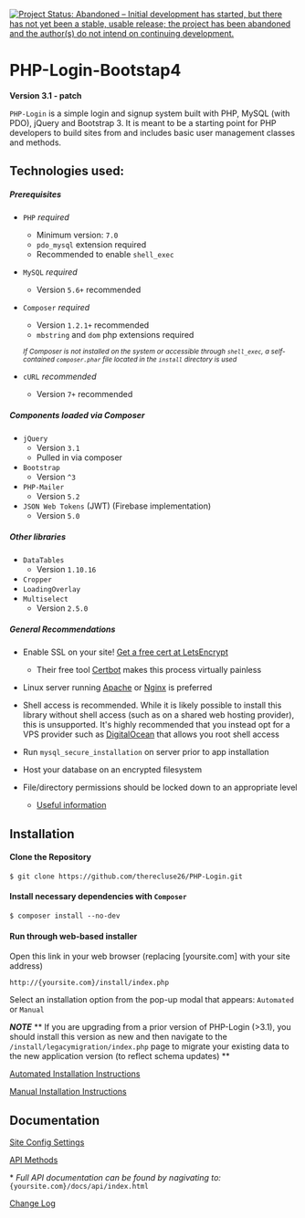 [![Project Status: Abandoned – Initial development has started, but there has not yet been a stable, usable release; the project has been abandoned and the author(s) do not intend on continuing development.](https://www.repostatus.org/badges/latest/abandoned.svg)](https://www.repostatus.org/#abandoned)


PHP-Login-Bootstap4
=========
**Version 3.1 - patch**

`PHP-Login` is a simple login and signup system built with PHP, MySQL (with PDO), jQuery and Bootstrap 3. It is meant to be a starting point for PHP developers to build sites from and includes basic user management classes and methods.


Technologies used:
------------------
##### Prerequisites

- `PHP` *_required_*
	- Minimum version: `7.0`
	- `pdo_mysql` extension required
	- Recommended to enable `shell_exec`

- `MySQL` *_required_*
	- Version `5.6+` recommended

- `Composer` *_required_*
	- Version `1.2.1+` recommended
	- `mbstring` and `dom` php extensions required

	 <small>*If Composer is not installed on the system or accessible through `shell_exec`, a self-contained `composer.phar` file located in the `install` directory is used*</small>

- `cURL` _recommended_
	- Version `7+` recommended

##### Components loaded via Composer
- `jQuery`
	- Version `3.1`
	- Pulled in via composer
- `Bootstrap`
	- Version `^3`
- `PHP-Mailer`
	- Version `5.2`
- `JSON Web Tokens` (JWT) (Firebase implementation)
	- Version `5.0`

##### Other libraries
- `DataTables`
	- Version `1.10.16`
- `Cropper`
- `LoadingOverlay`
- `Multiselect`
	- Version `2.5.0`

##### General Recommendations

- Enable SSL on your site! [Get a free cert at LetsEncrypt](https://letsencrypt.org)
	 - Their free tool [Certbot](https://certbot.eff.org) makes this process virtually painless

- Linux server running [Apache](https://www.apache.org) or [Nginx](https://nginx.org) is preferred

- Shell access is recommended. While it is likely possible to install this library without shell access (such as on a shared web hosting provider), this is unsupported. It's highly recommended that you instead opt for a VPS provider such as [DigitalOcean](https://m.do.co/c/da6f17522df3) that allows you root shell access

- Run `mysql_secure_installation` on server prior to app installation

- Host your database on an encrypted filesystem

- File/directory permissions should be locked down to an appropriate level
	- [Useful information](https://www.digitalocean.com/community/tutorials/linux-permissions-basics-and-how-to-use-umask-on-a-vps#types-of-permissions)

Installation
------------

#### Clone the Repository
	$ git clone https://github.com/therecluse26/PHP-Login.git

#### Install necessary dependencies with `Composer`
	$ composer install --no-dev

#### Run through web-based installer
Open this link in your web browser (replacing [yoursite.com] with your site address)

    http://{yoursite.com}/install/index.php

Select an installation option from the pop-up modal that appears: `Automated` or `Manual`

***NOTE*** ** If you are upgrading from a prior version of PHP-Login (>3.1), you should install this version as new and then navigate to the `/install/legacymigration/index.php` page to migrate your existing data to the new application version (to reflect schema updates) **

[Automated Installation Instructions](docs/install_automated.md)

[Manual Installation Instructions](docs/install_manual.md)

Documentation
-------------
[Site Config Settings](docs/site_config.md)

[API Methods](docs/methods.md)

\* *Full API documentation can be found by nagivating to:* `{yoursite.com}/docs/api/index.html`

[Change Log](docs/changelog.md)
